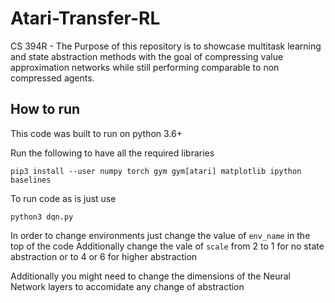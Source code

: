 # Atari-Transfer-RL
CS 394R - The Purpose of this repository is to showcase multitask learning and state abstraction methods with the goal of compressing value approximation networks while still performing comparable to non compressed agents.

## How to run 
This code was built to run on python 3.6+

Run the following to have all the required libraries 
```
pip3 install --user numpy torch gym gym[atari] matplotlib ipython baselines

```

To run code as is just use
```
python3 dqn.py
```

In order to change environments just change the value of ``env_name`` in the top of the code
Additionally change the vale of ``scale`` from 2 to 1 for no state abstraction or to 4 or 6 for higher abstraction

Additionally you might need to change the dimensions of the Neural Network layers to accomidate any change of abstraction
